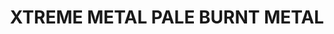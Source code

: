 ---
layout: product
title: "XTREME METAL PALE BURNT METAL"
price: "750" 
desc: "Enamel Metalizer 35mL"
img_path: "/assets/img/AK485.webp"
brand: "AK "
available: true
special_offer: false
new: false
soon: false
cat: "020000"
subcat: "020200"
subsubcat: "020205"
sifra: "AK485"
popular: false
---